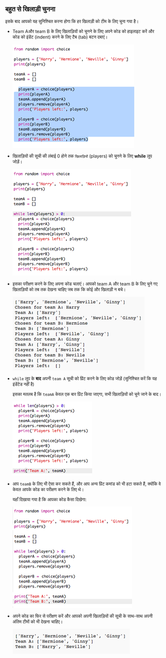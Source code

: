 ## बहुत से खिलाड़ी चुनना

इसके बाद आपको यह सुनिश्चित करना होगा कि हर खिलाड़ी को टीम के लिए चुना गया है।

+ Team Aऔर team B के लिए खिलाड़ियों को चुनने के लिए अपने कोड को हाइलाइट करें और कोड को इंडेंट (indent) करने के लिए टैब (tab) बटन दबाएं।
    
    ![स्क्रीनशॉट](images/team-loop-tab.png)

+ खिलाड़ियों की सूची की लंबाई 0 होने तक `खिलाड़ियों` (players) को चुनने के लिए **while** लूप जोड़ें।
    
    ![स्क्रीनशॉट](images/team-loop-while.png)

+ इसका परीक्षण करने के लिए अपना कोड चलाएं। आपको team A और team B के लिए चुने गए खिलाड़ियों को तब तक देखना चाहिए जब तक कि कोई और खिलाड़ी न बचे।
    
    ![स्क्रीनशॉट](images/team-loop-test.png)

+ `while` लूप के **बाद** अपनी `team A` सूची को प्रिंट करने के लिए कोड जोड़ें (सुनिश्चित करें कि यह इंडेंटेड नहीं है)
    
    इसका मतलब है कि `teamA` केवल एक बार प्रिंट किया जाएगा, सभी खिलाड़ियों को चुने जाने के बाद।
    
    ![स्क्रीनशॉट](images/team-teamA-paste.png)

+ आप `teamB` के लिए भी ऐसा कर सकते हैं, और आप अन्य प्रिंट कमांड को भी हटा सकते हैं, क्योंकि वे केवल आपके कोड का परीक्षण करने के लिए थे।
    
    यहाँ दिखाया गया है कि आपका कोड कैसा दिखेगा:
    
    ![स्क्रीनशॉट](images/team-loop-finished.png)

+ अपने कोड का फिर से परीक्षण करें और आपको अपनी खिलाड़ियों की सूची के साथ-साथ अपनी अंतिम टीमों को भी देखना चाहिए।
    
    ![स्क्रीनशॉट](images/team-loop-finished-test.png)